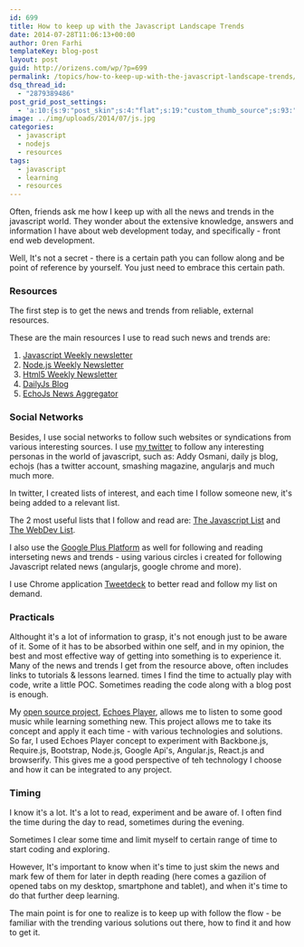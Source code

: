 ```yaml
---
id: 699
title: How to keep up with the Javascript Landscape Trends
date: 2014-07-28T11:06:13+00:00
author: Oren Farhi 
templateKey: blog-post
layout: post
guid: http://orizens.com/wp/?p=699
permalink: /topics/how-to-keep-up-with-the-javascript-landscape-trends/
dsq_thread_id:
  - "2879389486"
post_grid_post_settings:
  - 'a:10:{s:9:"post_skin";s:4:"flat";s:19:"custom_thumb_source";s:93:"./img/plugins/post-grid/assets/frontend/css/images/placeholder.png";s:17:"font_awesome_icon";s:0:"";s:23:"font_awesome_icon_color";s:7:"#737272";s:22:"font_awesome_icon_size";s:4:"50px";s:17:"custom_youtube_id";s:0:"";s:15:"custom_vimeo_id";s:0:"";s:21:"custom_dailymotion_id";s:0:"";s:14:"custom_mp3_url";s:0:"";s:20:"custom_soundcloud_id";s:0:"";}'
image: ../img/uploads/2014/07/js.jpg
categories:
  - javascript
  - nodejs
  - resources
tags:
  - javascript
  - learning
  - resources
---
```

Often, friends ask me how I keep up with all the news and trends in the javascript world. They wonder about the extensive knowledge, answers and information I have about web development today, and specifically - front end web development.
  
Well, It's not a secret - there is a certain path you can follow along and be point of reference by yourself. You just need to embrace this certain path.
  
<!--more-->

### Resources

The first step is to get the news and trends from reliable, external resources.
  
These are the main resources I use to read such news and trends are:

  1. <a title="Javascript Weekly Newsletter" href="http://javascriptweekly.com/" target="_blank" rel="noopener">Javascript Weekly newsletter</a>
  2. <a title="Node Weekly Newsletter" href="http://nodeweekly.com/" target="_blank" rel="noopener">Node.js Weekly Newsletter</a>
  3. <a title="HTML5 Weekly Newsletter" href="http://html5weekly.com/" target="_blank" rel="noopener">Html5 Weekly Newsletter</a>
  4. <a title="DailyJs" href="http://dailyjs.com/" target="_blank" rel="noopener">DailyJs Blog</a>
  5. <a title="EchoJs News" href="http://echojs.com" target="_blank" rel="noopener">EchoJs News Aggregator</a>

### Social Networks

Besides, I use social networks to follow such websites or syndications from various interesting sources. I use [my twitter](http://twitter.com/orizens) to follow any interesting personas in the world of javascript, such as: Addy Osmani, daily js blog, echojs (has a twitter account, smashing magazine, angularjs and much much more.
  
In twitter, I created lists of interest, and each time I follow someone new, it's being added to a relevant list.
  
The 2 most useful lists that I follow and read are: <a title="Twitter Javascript Orizens List" href="https://twitter.com/orizens/lists/javascript" target="_blank" rel="noopener">The Javascript List</a> and <a title="The Web Dev Orizens Twitter List" href="https://twitter.com/orizens/lists/webdev" target="_blank" rel="noopener">The WebDev List</a>.
  
I also use the <a title="Oren Farhi Goolge Plus Profile" href="https://plus.google.com/u/0/+OrenFarhi1/posts" target="_blank" rel="noopener">Google Plus Platform</a> as well for following and reading interseting news and trends - using various circles i created for following Javascript related news (angularjs, google chrome and more).
  
I use Chrome application <a title="Tweetdeck Chrome Application" href="https://chrome.google.com/webstore/detail/tweetdeck-by-twitter/hbdpomandigafcibbmofojjchbcdagbl?hl=en-US&utm_source=chrome-ntp-launcher" target="_blank" rel="noopener">Tweetdeck</a> to better read and follow my list on demand.

### Practicals

Althought it's a lot of information to grasp, it's not enough just to be aware of it. Some of it has to be absorbed within one self, and in my opinion, the best and most effective way of getting into something is to experience it. Many of the news and trends I get from the resource above, often includes links to tutorials & lessons learned. times I find the time to actually play with code, write a little POC. Sometimes reading the code along with a blog post is enough.
  
My <a title="Oren Farhi's Github Profile - Orizens" href="http://github.com/orizens/echoes" target="_blank" rel="noopener">open source project</a>, <a title="Echoes Player" href="http://echotu.be" target="_blank" rel="noopener">Echoes Player</a>, allows me to listen to some good music while learning something new. This project allows me to take its concept and apply it each time - with various technologies and solutions. So far, I used Echoes Player concept to experiment with Backbone.js, Require.js, Bootstrap, Node.js, Google Api's, Angular.js, React.js and browserify. This gives me a good perspective of teh technology I choose and how it can be integrated to any project.

### Timing

I know it's a lot. It's a lot to read, experiment and be aware of. I often find the time during the day to read, sometimes during the evening.
  
Sometimes I clear some time and limit myself to certain range of time to start coding and exploring.
  
However, It's important to know when it's time to just skim the news and mark few of them for later in depth reading (here comes a gazilion of opened tabs on my desktop, smartphone and tablet), and when it's time to do that further deep learning.

The main point is for one to realize is to keep up with follow the flow - be familiar with the trending various solutions out there, how to find it and how to get it.